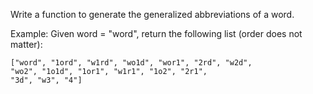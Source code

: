 Write a function to generate the generalized abbreviations of a word.

Example:
Given word = "word", return the following list (order does not matter):
```
["word", "1ord", "w1rd", "wo1d", "wor1", "2rd", "w2d", 
"wo2", "1o1d", "1or1", "w1r1", "1o2", "2r1",
"3d", "w3", "4"]
```
